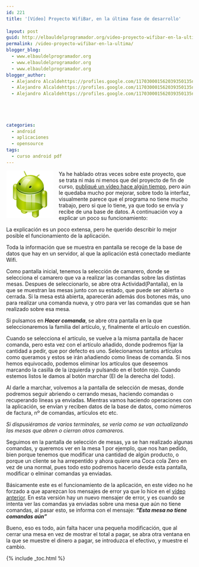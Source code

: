 ```yaml
---
id: 221
title: '[Vídeo] Proyecto WifiBar, en la última fase de desarrollo'

layout: post
guid: http://elbauldelprogramador.org/video-proyecto-wifibar-en-la-ultima-fase-de-desarrollo/
permalink: /video-proyecto-wifibar-en-la-ultima/
blogger_blog:
  - www.elbauldelprogramador.org
  - www.elbauldelprogramador.org
  - www.elbauldelprogramador.org
blogger_author:
  - Alejandro Alcaldehttps://profiles.google.com/117030001562039350135noreply@blogger.com
  - Alejandro Alcaldehttps://profiles.google.com/117030001562039350135noreply@blogger.com
  - Alejandro Alcaldehttps://profiles.google.com/117030001562039350135noreply@blogger.com

  
  
  
categories:
  - android
  - aplicaciones
  - opensource
tags:
  - curso android pdf
---
```

<img border="0" src="/assets/img/2013/07/iconoAndroid.png" style="clear:left; float:left;margin-right:1em; margin-bottom:1em" />

Ya he hablado otras veces sobre este proyecto, que se trata ni más ni menos que del proyecto de fin de curso, [publiqué un vídeo hace algún tiempo][1], pero aún le quedaba mucho por mejorar, sobre todo la interfaz, visualmente parece que el programa no tiene mucho trabajo, pero si que lo tiene, ya que todo se envía y recibe de una base de datos. A continuación voy a explicar un poco su funcionamiento:

  
<!--ad-->

La explicación es un poco extensa, pero he querido describir lo mejor posible el funcionamiento de la aplicación.

Toda la información que se muestra en pantalla se recoge de la base de datos que hay en un servidor, al que la aplicación está conectado mediante Wifi.

Como pantalla inicial, tenemos la selección de camarero, donde se selecciona el camarero que va a realizar las comandas sobre las distintas mesas. Despues de seleccionarlo, se abre otra Actividad(Pantalla), en la que se muestran las mesas junto con su estado, que puede ser abierta o cerrada. Si la mesa está abierta, aparecerán además dos botones más, uno para realizar una comanda nueva, y otro para ver las comandas que se han realizado sobre esa mesa.

Si pulsamos en ***Hacer comanda***, se abre otra pantalla en la que seleccionaremos la familia del artículo, y, finalmente el artículo en cuestión.

Cuando se selecciona el artículo, se vuelve a la misma pantalla de hacer comanda, pero esta vez con el artículo añadido, donde podremos fijar la cantidad a pedir, que por defecto es uno. Selecionamos tantos artículos como queramos y estos se irán añadiendo como lineas de comanda. Si nos hemos equivocado, podemos eliminar los artículos que deseemos marcando la casilla de la izquierda y pulsando en el botón rojo. Cuando estemos listos le damos al botón marchar (El de la derecha del todo).

Al darle a marchar, volvemos a la pantalla de selección de mesas, donde podremos seguir abriendo o cerrando mesas, haciendo comandas o recuperando lineas ya enviadas. Mientras vamos haciendo operaciones con la aplicación, se envían y reciben datos de la base de datos, como números de factura, nº de comandas, artículos etc etc.

*Si dispusiéramos de varios terminales, se vería como se van actualizando las mesas que abren o cierran otros camareros.*

Seguimos en la pantalla de selección de mesas, ya se han realizado algunas comandas, y queremos ver en la mesa 1 por ejemplo, que nos han pedido, bien porque tenemos que modificar una cantidad de algún producto, o porque un cliente se ha arrepentido y ahora quiere una Coca cola Zero en vez de una normal, pues todo esto podremos hacerlo desde esta pantalla, modificar o elminar comandas ya enviadas.

Básicamente este es el funcionamiento de la aplicación, en este vídeo no he forzado a que aparezcan los mensajes de error ya que lo hice en el [vídeo anterior][1]. En esta versión hay un nuevo mensajer de error, y es cuando se intenta ver las comandas ya enviadas sobre una mesa que aún no tiene comandas, al pasar esto, se informa con el mensaje: ***&#8220;Esta mesa no tiene comandas aún&#8221;***

Bueno, eso es todo, aún falta hacer una pequeña modificación, que al cerrar una mesa en vez de mostrar el total a pagar, se abra otra ventana en la que se muestre el dinero a pagar, se introduzca el efectivo, y muestre el cambio.





 [1]: https://elbauldelprogramador.com/video-demostracion-del-proyecto-wifibar/

{% include _toc.html %}
